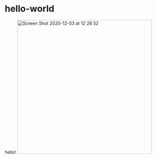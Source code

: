 # hello-world
hello!
<img width="427" alt="Screen Shot 2020-12-03 at 12 28 52" src="https://user-images.githubusercontent.com/16444898/161734158-e3675d9f-cc80-4aef-8749-74c2f4ae4f5d.png">
